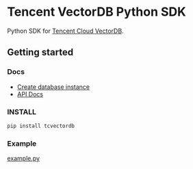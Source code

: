# Tencent VectorDB Python SDK

Python SDK for [Tencent Cloud VectorDB](https://cloud.tencent.com/product/vdb).

## Getting started

### Docs
 - [Create database instance](https://cloud.tencent.com/document/product/1709/94951)
 - [API Docs](https://cloud.tencent.com/document/product/1709/96724)



### INSTALL

```sh
pip install tcvectordb
```

### Example
[example.py](example.py)